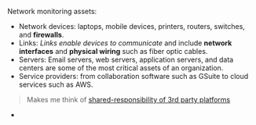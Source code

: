 Network monitoring assets:

- Network devices: laptops, mobile devices, printers, routers, switches, and **firewalls**.
- Links: *Links enable devices to communicate* and include **network interfaces** and **physical wiring** such as fiber optic cables.
- Servers: Email servers, web servers, application servers, and data centers are some of the most critical assets of an organization.
- Service providers: from collaboration software such as GSuite to cloud services such as AWS.
> Makes me think of [shared-responsibility of 3rd party platforms](https://github.com/FredericGariepy/LighthouseLabs/blob/main/PKM/W2/D3/lecture%20notes.md#shared-responsibility)

- 
